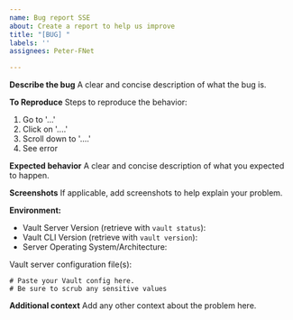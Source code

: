 ```yaml
---
name: Bug report SSE
about: Create a report to help us improve
title: "[BUG] "
labels: ''
assignees: Peter-FNet

---
```


<!-- Please reserve GitHub issues only for the Securosys HSM REST integration.

- Vault specific issues shall be placed on the [vault project](https://github.com/hashicorp/vault/issues).

- For Vault specific questions, the best place to get answers is on the [discussion forum](https://discuss.hashicorp.com/c/vault), as they will get more visibility from experienced users than the issue tracker.

- REST/TSB or HSM questions, issues, and feature requests shall be handled via the [Securosys Support Portal](https://support.securosys.com).

-->

**Describe the bug**
A clear and concise description of what the bug is.

**To Reproduce**
Steps to reproduce the behavior:
1. Go to '...'
2. Click on '....'
3. Scroll down to '....'
4. See error

**Expected behavior**
A clear and concise description of what you expected to happen.

**Screenshots**
If applicable, add screenshots to help explain your problem.

**Environment:**
* Vault Server Version (retrieve with `vault status`):
* Vault CLI Version (retrieve with `vault version`):
* Server Operating System/Architecture:

Vault server configuration file(s):

```hcl
# Paste your Vault config here.
# Be sure to scrub any sensitive values
```

**Additional context**
Add any other context about the problem here.
